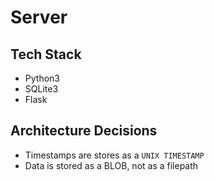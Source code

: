 # Server

## Tech Stack
- Python3
- SQLite3
- Flask

## Architecture Decisions
- Timestamps are stores as a `UNIX TIMESTAMP`
- Data is stored as a BLOB, not as a filepath